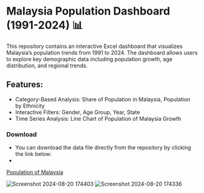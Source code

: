 # Malaysia Population Dashboard (1991-2024) 📊
This repository contains an interactive Excel dashboard that visualizes Malaysia’s population trends from 1991 to 2024. The dashboard allows users to explore key demographic data including population growth, age distribution, and regional trends.
## Features:
- Category-Based Analysis: Share of Population in Malaysia, Population by Ethnicity
- Interactive Filters: Gender, Age Group, Year, State
- Time Series Analysis: Line Chart of Population of Malaysia Growth

### Download
- You can download the data file directly from the repository by clicking the link below:
- 
[Population of Malaysia](https://github.com/Hanafi-Sany/Population-Of-Malaysia/raw/main/population_malaysia%20Complete.xlsx)

![Screenshot 2024-08-20 174403](https://github.com/user-attachments/assets/f775fbf5-6c62-4243-ba72-d2c00a5222b0)
![Screenshot 2024-08-20 174336](https://github.com/user-attachments/assets/4255086b-908a-4d21-8935-ef59f1c75641)
